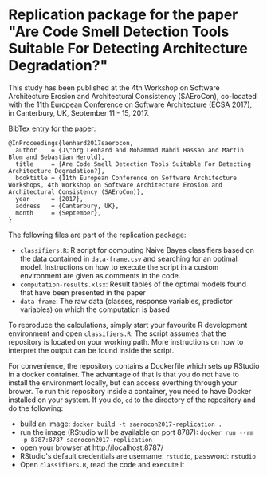 # Replication package for the paper "Are Code Smell Detection Tools Suitable For Detecting Architecture Degradation?"

This study has been published at the 4th Workshop on Software Architecture Erosion and Architectural Consistency (SAEroCon), co-located with the 11th European Conference on Software Architecture (ECSA 2017), in Canterbury, UK, September 11 - 15, 2017.

BibTex entry for the paper:
```
@InProceedings{lenhard2017saerocon,
  author    = {J\"org Lenhard and Mohammad Mahdi Hassan and Martin Blom and Sebastian Herold},
  title     = {Are Code Smell Detection Tools Suitable For Detecting Architecture Degradation?},
  booktitle = {11th European Conference on Software Architecture Workshops, 4th Workshop on Software Architecture Erosion and Architectural Consistency (SAEroCon)},
  year      = {2017},
  address   = {Canterbury, UK},
  month     = {September},
}
```

The following files are part of the replication package:
 - `classifiers.R`: R script for computing Naive Bayes classifiers based on the data contained in `data-frame.csv` and searching for an optimal model. Instructions on how to execute the script in a custom environment are given as comments in the code.
 - `computation-results.xlsx`: Result tables of the optimal models found that have been presented in the paper
 - `data-frame`: The raw data (classes, response variables, predictor variables) on which the computation is based
 
To reproduce the calculations, simply start your favourite R development environment and open `classifiers.R`. The script assumes that the repository is located on your working path. More instructions on how to interpret the output can be found inside the script.

For convenience, the repository contains a Dockerfile which sets up RStudio in a docker container. The advantage of that is that you do not have to install the environment locally, but can access everthing through your brower. To run this repository inside a container, you need to have Docker installed on your system. If you do, `cd` to the directory of the repository and do the following:
 - build an image: `docker build -t saerocon2017-replication .`
 - run the image (RStudio will be available on port 8787): `docker run --rm -p 8787:8787 saerocon2017-replication`
 - open your browser at http://localhost:8787/ 
 - RStudio's default credentials are username: `rstudio`, password: `rstudio`
 - Open `classifiers.R`, read the code and execute it

